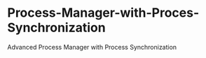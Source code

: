 # Process-Manager-with-Proces-Synchronization
Advanced Process Manager with Process Synchronization
